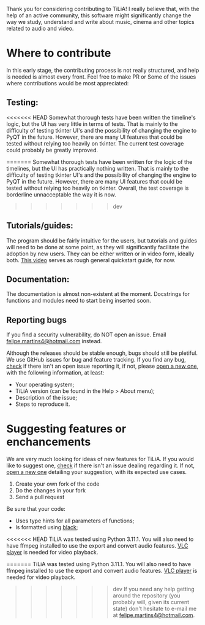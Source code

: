 Thank you for considering contributing to TiLiA! I really believe that, with the help of an active community, this software might significantly change the way we study, understand and write about music, cinema and other topics related to audio and video.

# Where to contribute
In this early stage, the contributing process is not really structured, and help is needed is almost every front. Feel free to make PR or Some of the issues where contributions would be most appreciated:

## Testing:
<<<<<<< HEAD
Somewhat thorough tests have been written the timeline's logic, but the UI has very little in terms of tests. That is mainly to the difficulty of testing tkinter UI's and the possibility of changing the engine to PyQT in the future. However, there are many UI features that could be tested without relying too heavily on tkinter. The current test coverage could probably be greatly improved.

=======
Somewhat thorough tests have been written for the logic of the timelines, but the UI has practically nothing written. That is mainly to the difficulty of testing tkinter UI's and the possibility of changing the engine to PyQT in the future. However, there are many UI features that could be tested without relying too heavily on tkinter.
Overall, the test coverage is borderline unnacceptable the way it is now.

>>>>>>> dev
## Tutorials/guides:
The program should be fairly intuitive for the users, but tutorials and guides will need to be done at some point, as they will significantly facilitate the adoption by new users. They can be either written or in video form, ideally both. [This video](https://vimeo.com/767282249) serves as rough general quickstart guide, for now.

## Documentation:
The documentation is almost non-existent at the moment. Docstrings for functions and modules need to start being inserted soon.

## Reporting bugs

If you find a security vulnerability, do NOT open an issue. Email felipe.martins4@hotmail.com instead.

Although the releases should be stable enough, bugs should still be pletiful. We use GitHub issues for bug and feature tracking. If you find any bug, [check](https://github.com/FelipeDefensor/TiLiA/issues) if there isn't an open issue reporting it, if not, please [open a new one](https://github.com/FelipeDefensor/TiLiA/issues/new), with the following information, at least:

- Your operating system;
- TiLiA version (can be found in the Help > About menu);
- Description of the issue;
- Steps to reproduce it.

# Suggesting features or enchancements

We are very much looking for ideas of new features for TiLiA. If you would like to suggest one, [check](https://github.com/FelipeDefensor/TiLiA/issues) if there isn't an issue dealing regarding it. If not, [open a new one](https://github.com/FelipeDefensor/TiLiA/issues/new) detailing your suggestion, with its expected use cases.

1. Create your own fork of the code
2. Do the changes in your fork
3. Send a pull request

Be sure that your code:
- Uses type hints for all parameters of functions;
- Is formatted using [black](https://github.com/psf/black);

<<<<<<< HEAD
TiLiA was tested using Python 3.11.1. You will also need to have ffmpeg installed to use the export and convert audio features. [VLC player](https://www.videolan.org/) is needed for video playback.

=======
TiLiA was tested using Python 3.11.1. You will also need to have ffmpeg installed to use the export and convert audio features. [VLC player](https://www.videolan.org/) is needed for video playback.

>>>>>>> dev
If you need any help getting around the repository (you probably will, given its current state) don't hesitate to e-mail me at felipe.martins4@hotmail.com.

